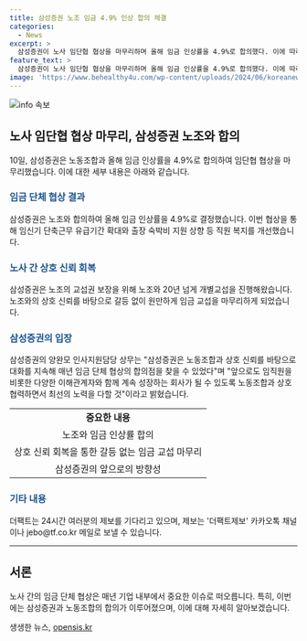 ```yaml
---
title: 삼성증권 노조 임금 4.9% 인상 합의 체결
categories:
  - News
excerpt: >
  삼성증권이 노사 임단협 협상을 마무리하며 올해 임금 인상률을 4.9%로 합의했다. 이에 따라 임신기 단축근무 유급기간을 확대하고 출장 숙박비 지원을 상향하는 등 직원 복지도 개선될 예정이다. 삼성증권은 오랜 기간 노조와의 개별교섭을 통해 상호 신뢰를 바탕으로 원활한 협상을 이끌어냈다고 전했다. 회사 측은 노동조합과의 상호 협력을 강조하며 앞으로도 성장하는 회사가 되기 위해 최선을 다할 것이라 밝혔다. [출처: 더팩트]
feature_text: >
  삼성증권이 노사 임단협 협상을 마무리하며 올해 임금 인상률을 4.9%로 합의했다. 이에 따라 임신기 단축근무 유급기간을 확대하고 출장 숙박비 지원을 상향하는 등 직원 복지도 개선될 예정이다. 삼성증권은 오랜 기간 노조와의 개별교섭을 통해 상호 신뢰를 바탕으로 원활한 협상을 이끌어냈다고 전했다. 회사 측은 노동조합과의 상호 협력을 강조하며 앞으로도 성장하는 회사가 되기 위해 최선을 다할 것이라 밝혔다. [출처: 더팩트]
image: 'https://www.behealthy4u.com/wp-content/uploads/2024/06/koreanews.jpg'
---
```


<p><img src="https://www.behealthy4u.com/wp-content/uploads/2024/06/koreanews.jpg" alt="info 속보" /></p>

<h2 data-ke-size="size26">노사 임단협 협상 마무리, 삼성증권 노조와 합의</h2>

<p data-ke-size="size16">10일, 삼성증권은 노동조합과 올해 임금 인상률을 4.9%로 합의하여 임단협 협상을 마무리했습니다. 이에 대한 세부 내용은 아래와 같습니다.</p>

<h3><b><span style="color: #1a5490;">임금 단체 협상 결과</span></b></h3>

<p data-ke-size="size16">삼성증권은 노조와 합의하여 올해 임금 인상률을 4.9%로 결정했습니다. 이번 협상을 통해 임신기 단축근무 유급기간 확대와 출장 숙박비 지원 상향 등 직원 복지를 개선했습니다.</p>

<h3><b><span style="color: #1a5490;">노사 간 상호 신뢰 회복</span></b></h3>

<p data-ke-size="size16">삼성증권은 노조의 교섭권 보장을 위해 노조와 20년 넘게 개별교섭을 진행해왔습니다. 노조와의 상호 신뢰를 바탕으로 갈등 없이 원만하게 임금 교섭을 마무리하게 되었습니다.</p>

<h3><b><span style="color: #1a5490;">삼성증권의 입장</span></b></h3>

<p data-ke-size="size16">삼성증권의 양완모 인사지원담당 상무는 "삼성증권은 노동조합과 상호 신뢰를 바탕으로 대화를 지속해 매년 임금 단체 협상의 합의점을 찾을 수 있었다"며 "앞으로도 임직원을 비롯한 다양한 이해관계자와 함께 계속 성장하는 회사가 될 수 있도록 노동조합과 상호 협력하면서 최선의 노력을 다할 것"이라고 밝혔습니다.</p>

<table>
  <tr>
    <td style="text-align: center; height: 17px;"><b>중요한 내용</b></td>
  </tr>
  <tr>
    <td style="text-align: center; height: 17px;">노조와 임금 인상률 합의</td>
  </tr>
  <tr>
    <td style="text-align: center; height: 17px;">상호 신뢰 회복을 통한 갈등 없는 임금 교섭 마무리</td>
  </tr>
  <tr>
    <td style="text-align: center; height: 17px;">삼성증권의 앞으로의 방향성</td>
  </tr>
</table>

<h3><b><span style="color: #1a5490;">기타 내용</span></b></h3>

<p data-ke-size="size16">더팩트는 24시간 여러분의 제보를 기다리고 있으며, 제보는 '더팩트제보' 카카오톡 채널이나 jebo@tf.co.kr 메일로 보낼 수 있습니다.</p>

<hr>

<h2 data-ke-size="size26">서론</h2>

<p data-ke-size="size16">노사 간의 임금 단체 협상은 매년 기업 내부에서 중요한 이슈로 떠오릅니다. 특히, 이번에는 삼성증권과 노동조합의 합의가 이루어졌으며, 이에 대해 자세히 알아보겠습니다.</p>
생생한 뉴스, <a href="https://opensis.kr" rel="dofollow">opensis.kr</a>


